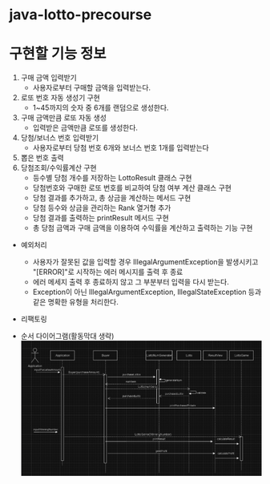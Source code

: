# java-lotto-precourse

# 구현할 기능 정보

1. 구매 금액 입력받기
   - 사용자로부터 구매할 금액을 입력받는다.
2. 로또 번호 자동 생성기 구현
   - 1~45까지의 숫자 중 6개를 랜덤으로 생성한다.
3. 구매 금액만큼 로또 자동 생성
   - 입력받은 금액만큼 로또를 생성한다.
4. 당첨/보너스 번호 입력받기
   - 사용자로부터 당첨 번호 6개와 보너스 번호 1개를 입력받는다
5. 뽑은 번호 출력
6. 당첨조회/수익률계산 구현
   - 등수별 당첨 개수를 저장하는 LottoResult 클래스 구현
   - 당첨번호와 구매한 로또 번호를 비교하여 당첨 여부 계산 클래스 구현
   - 당첨 결과를 추가하고, 총 상금을 계산하는 메서드 구현
   - 당첨 등수와 상금을 관리하는 Rank 열거형 추가
   - 당첨 결과를 출력하는 printResult 메서드 구현
   - 총 당첨 금액과 구매 금액을 이용하여 수익률을 계산하고 출력하는 기능 구현

- 예외처리
  - 사용자가 잘못된 값을 입력할 경우 IllegalArgumentException을 발생시키고 "[ERROR]"로 시작하는 에러 메시지를 출력 후 종료
  - 에러 메세지 출력 후 종료하지 않고 그 부분부터 입력을 다시 받는다.
  - Exception이 아닌 IllegalArgumentException, IllegalStateException 등과 같은 명확한 유형을 처리한다.

- 리팩토링

- 순서 다이어그램(활동막대 생략)
![img.png](img.png)
